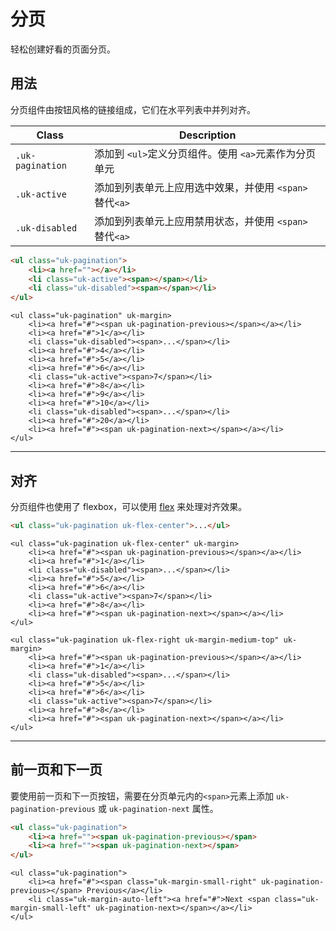 # 分页

<p class="uk-text-lead">轻松创建好看的页面分页。</p>

## 用法

分页组件由按钮风格的链接组成，它们在水平列表中并列对齐。

| Class            | Description                                                                                                                    |
|------------------|--------------------------------------------------------------------------------------------------------------------------------|
| `.uk-pagination` | 添加到 `<ul>`定义分页组件。使用 `<a>`元素作为分页单元       |
| `.uk-active`     | 添加到列表单元上应用选中效果，并使用 `<span>` 替代`<a>`                         |
| `.uk-disabled`   | 添加到列表单元上应用禁用状态，并使用 `<span>` 替代`<a>`   |

```html
<ul class="uk-pagination">
    <li><a href=""></a></li>
    <li class="uk-active"><span></span></li>
    <li class="uk-disabled"><span></span></li>
</ul>
```

```example
<ul class="uk-pagination" uk-margin>
    <li><a href="#"><span uk-pagination-previous></span></a></li>
    <li><a href="#">1</a></li>
    <li class="uk-disabled"><span>...</span></li>
    <li><a href="#">4</a></li>
    <li><a href="#">5</a></li>
    <li><a href="#">6</a></li>
    <li class="uk-active"><span>7</span></li>
    <li><a href="#">8</a></li>
    <li><a href="#">9</a></li>
    <li><a href="#">10</a></li>
    <li class="uk-disabled"><span>...</span></li>
    <li><a href="#">20</a></li>
    <li><a href="#"><span uk-pagination-next></span></a></li>
</ul>
```

***

## 对齐

分页组件也使用了 flexbox，可以使用 [flex](flex.md) 来处理对齐效果。

```html
<ul class="uk-pagination uk-flex-center">...</ul>
```

```example
<ul class="uk-pagination uk-flex-center" uk-margin>
    <li><a href="#"><span uk-pagination-previous></span></a></li>
    <li><a href="#">1</a></li>
    <li class="uk-disabled"><span>...</span></li>
    <li><a href="#">5</a></li>
    <li><a href="#">6</a></li>
    <li class="uk-active"><span>7</span></li>
    <li><a href="#">8</a></li>
    <li><a href="#"><span uk-pagination-next></span></a></li>
</ul>

<ul class="uk-pagination uk-flex-right uk-margin-medium-top" uk-margin>
    <li><a href="#"><span uk-pagination-previous></span></a></li>
    <li><a href="#">1</a></li>
    <li class="uk-disabled"><span>...</span></li>
    <li><a href="#">5</a></li>
    <li><a href="#">6</a></li>
    <li class="uk-active"><span>7</span></li>
    <li><a href="#">8</a></li>
    <li><a href="#"><span uk-pagination-next></span></a></li>
</ul>
```

***

## 前一页和下一页

要使用前一页和下一页按钮，需要在分页单元内的`<span>`元素上添加 `uk-pagination-previous` 或 `uk-pagination-next` 属性。

```html
<ul class="uk-pagination">
    <li><a href=""><span uk-pagination-previous></span>
    <li><a href=""><span uk-pagination-next></span>
</ul>
```

```example
<ul class="uk-pagination">
    <li><a href="#"><span class="uk-margin-small-right" uk-pagination-previous></span> Previous</a></li>
    <li class="uk-margin-auto-left"><a href="#">Next <span class="uk-margin-small-left" uk-pagination-next></span></a></li>
</ul>
```
